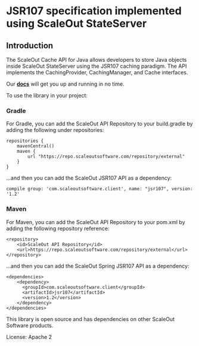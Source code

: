 # JSR107 specification implemented using ScaleOut StateServer

## Introduction

The ScaleOut Cache API for Java allows developers to store Java objects inside ScaleOut StateServer using the JSR107 caching paradigm. The API implements the CachingProvider, CachingManager, and Cache interfaces. 

Our **[docs](https://scaleoutsoftware.github.io/ScaleOutJSR107/)** will get you up and running in no time.

To use the library in your project:

### Gradle

For Gradle, you can add the ScaleOut API Repository to your build.gradle by adding the following under repositories: 

``` 
repositories {
    mavenCentral()
    maven {
        url "https://repo.scaleoutsoftware.com/repository/external"
    }
}
```

...and then you can add the ScaleOut JSR107 API as a dependency:

```
compile group: 'com.scaleoutsoftware.client', name: "jsr107", version: '1.2'
```

### Maven

For Maven, you can add the ScaleOut API Repository to your pom.xml by adding the following repository reference: 

```
<repository>
    <id>ScaleOut API Repository</id>
    <url>https://repo.scaleoutsoftware.com/repository/external</url>
</repository>
```

...and then you can add the ScaleOut Spring JSR107 API as a dependency:

```
<dependencies>
	<dependency>
	  <groupId>com.scaleoutsoftware.client</groupId>
	  <artifactId>jsr107</artifactId>
	  <version>1.2</version>
	</dependency>
</dependencies>
``` 

This library is open source and has dependencies on other ScaleOut Software products. 

License: Apache 2 